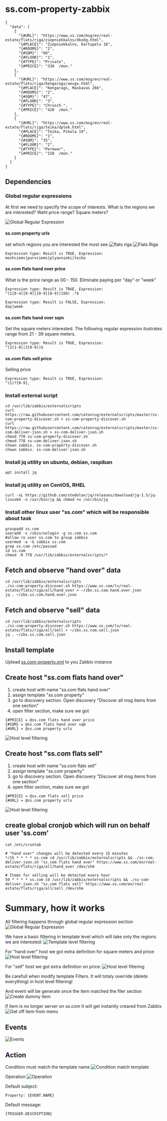 # ss.com-property-zabbix

```
{
  "data": [
    {
      "{#URL}": "https://www.ss.com/msg/en/real-estate/flats/riga/ziepniekkalns/dkodg.html",
      "{#PLACE}": "Ziepniekkalns, Kartupelu 16",
      "{#ROOMS}": "2",
      "{#SQM}": "60",
      "{#FLOOR}": "1",
      "{#TYPE}": "Private",
      "{#PRICE}": "330  /mon."
    },
    {
      "{#URL}": "https://www.ss.com/msg/en/real-estate/flats/riga/kengarags/aexgx.html",
      "{#PLACE}": "Kengarags, Maskavas 266",
      "{#ROOMS}": "2",
      "{#SQM}": "47",
      "{#FLOOR}": "3",
      "{#TYPE}": "Chrusch.",
      "{#PRICE}": "420  /mon."
    },
    {
      "{#URL}": "https://www.ss.com/msg/en/real-estate/flats/riga/teika/dplek.html",
      "{#PLACE}": "Teika, Pikola 19",
      "{#ROOMS}": "1",
      "{#SQM}": "35",
      "{#FLOOR}": "2",
      "{#TYPE}": "Perewar",
      "{#PRICE}": "150  /mon."
    }
  ]
}

```

## Dependencies

### Global regular expressions

At first we need to specify the scope of interests. What is the regions we are interested? Waht price range? Square meters?

![Global Regular Expression](https://raw.githubusercontent.com/catonrug/ss.com-property-zabbix/master/ss.com-global-regex.png)

#### ss.com property urls
set which regions you are interested the most see ![flats riga](https://www.ss.com/en/real-estate/flats/riga/)
![Flats Riga](https://raw.githubusercontent.com/catonrug/ss.com-property-zabbix/master/ss.com-riga-regions.png)
```
Expression type: Result is TRUE, Expression:
mezhciems|purvciems|plyavnieki|teika
```



#### ss.com flats hand over price
What is the price range as 00 - 150. Eliminate paying per "day" or "week"
```
Expression type: Result is TRUE, Expression:
^(1[0-4][0-9]|[0-9][0-9]|150) .*$

Expression type: Result is FALSE, Expression:
day|week
```

#### ss.com flats hand over sqm
Set the square meters interested. The following regular expression ilustrates range from 21 - 39 square meters.
```
Expression type: Result is TRUE, Expression:
^(2[1-9]|3[0-9])$
```

#### ss.com flats sell price
Selling price
```
Expression type: Result is TRUE, Expression:
^(1)?[0-9],
```


### Install external script
```
cd /usr/lib/zabbix/externalscripts
curl https://raw.githubusercontent.com/catonrug/externalscripts/master/ss-com-property-discover.sh > ss-com-property-discover.sh
curl https://raw.githubusercontent.com/catonrug/externalscripts/master/ss-com-deliver-json.sh > ss-com-deliver-json.sh
chmod 770 ss-com-property-discover.sh
chmod 770 ss-com-deliver-json.sh
chown zabbix. ss-com-property-discover.sh
chown zabbix. ss-com-deliver-json.sh
```

### Install jq utility on ubuntu, debian, raspiban
```
apt install jq
```
### Install jq utility on CentOS, RHEL
```
curl -sL https://github.com/stedolan/jq/releases/download/jq-1.5/jq-linux64 -o /usr/bin/jq && chmod +x /usr/bin/jq
```

### Install other linux user "ss.com" which will be responsible about task
```
groupadd ss.com
useradd -s /sbin/nologin -g ss.com ss.com
#allow ro user ss.com to group zabbix
usermod -a -G zabbix ss.com
grep ss.com /etc/passwd
id ss.com
chmod -R 770 /usr/lib/zabbix/externalscripts/*
```

## Fetch and observe "hand over" data 
```
cd /usr/lib/zabbix/externalscripts
./ss-com-property-discover.sh https://www.ss.com/lv/real-estate/flats/riga/all/hand_over > ~/zbx.ss.com.hand.over.json
jq . ~/zbx.ss.com.hand.over.json
```

## Fetch and observe "sell" data
```
cd /usr/lib/zabbix/externalscripts
./ss-com-property-discover.sh https://www.ss.com/lv/real-estate/flats/riga/all/sell > ~/zbx.ss.com.sell.json
jq . ~/zbx.ss.com.sell.json
```

## Install template
Uplead [ss.com-property.xml](https://raw.githubusercontent.com/catonrug/ss.com-property-zabbix/master/ss.com-property.xml) to you Zabbix instance

## Create host "ss.com flats hand over"
1) create host with name "ss.com flats hand over"
2) assign template "ss.com property"
3) go to discovery section. Open discovery "Discover all msg items from one section"
4) open filter section, make sure we got
```
{#PRICE} = @ss.com flats hand over price
{#SQM} = @ss.com flats hand over sqm
{#URL} = @ss.com property urls
```
![Host level filtering](https://raw.githubusercontent.com/catonrug/ss.com-property-zabbix/master/filters-hand-over.png)


## Create host "ss.com flats sell"
1) create host with name "ss.com flats sell"
2) assign template "ss.com property"
3) go to discovery section. Open discovery "Discover all msg items from one section"
4) open filter section, make sure we got
```
{#PRICE} = @ss.com flats sell price
{#URL} = @ss.com property urls
```
![Host level filtering](https://raw.githubusercontent.com/catonrug/ss.com-property-zabbix/master/filters-sell.png)


## create global cronjob which will run on behalf user 'ss.com'
```
cat /etc/crontab

# "hand over" changes will be detected every 15 minutes
*/15 * * * * ss.com cd /usr/lib/zabbix/externalscripts && ./ss-com-deliver-json.sh "ss.com flats hand over" https://www.ss.com/en/real-estate/flats/riga/all/hand_over /dev/shm

# Items for selling will be detected every hour
50 * * * * ss.com cd /usr/lib/zabbix/externalscripts && ./ss-com-deliver-json.sh "ss.com flats sell" https://www.ss.com/en/real-estate/flats/riga/all/sell /dev/shm
```



# Summary, how it works
All filtering happens through global regular expression section
![Global Regular Expression](https://raw.githubusercontent.com/catonrug/ss.com-property-zabbix/master/ss.com-global-regex.png)

We have a basic filtering in template level which will take only the regions we are interested:
![Template level filtering](https://raw.githubusercontent.com/catonrug/ss.com-property-zabbix/master/filters-template.png)

For "hand over" host we got extra definition for square meters and price:
![Host level filtering](https://raw.githubusercontent.com/catonrug/ss.com-property-zabbix/master/filters-hand-over.png)

For "sell" host we got extra definition on price:
![Host level filtering](https://raw.githubusercontent.com/catonrug/ss.com-property-zabbix/master/filters-sell.png)

Be carefull when modify template Filters. It will totaly override (delete everything) in host level filtering!

And event will be generate once the item matched the filer section
![Create dummy item](https://raw.githubusercontent.com/catonrug/ss.com-property-zabbix/ss.com-property-dummy-trapper-item.png)

If item is no longer server on ss.com It will get instantly creared from Zabbix
![Get off item from menu](https://raw.githubusercontent.com/catonrug/ss.com-property-zabbix/ss.com-property-item-gets-off-menu.png)

## Events
![Events](https://raw.githubusercontent.com/catonrug/ss.com-property-zabbix/master/ss.com-property-in-use.png)

## Action
Condition must match the template name
![Condition match template](https://raw.githubusercontent.com/catonrug/ss.com-property-zabbix/master/action-condition-match-template-ss.com-property.png)

Operation
![Operation](https://raw.githubusercontent.com/catonrug/ss.com-property-zabbix/master/action-operations.png)


Default subject:
```
Property: {EVENT.NAME}
```
Default message:
```
{TRIGGER.DESCRIPTION}
```

